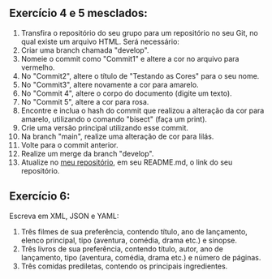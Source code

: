 
## Exercício 4 e 5 mesclados:

1. Transfira o repositório do seu grupo para um repositório no seu Git, no qual existe um arquivo HTML. Será necessário:
2. Criar uma branch chamada "develop".
3. Nomeie o commit como "Commit1" e altere a cor no arquivo para vermelho.
4. No "Commit2", altere o título de "Testando as Cores" para o seu nome.
5. No "Commit3", altere novamente a cor para amarelo.
6. No "Commit 4", altere o corpo do documento (digite um texto).
7. No "Commit 5", altere a cor para rosa.
8. Encontre e inclua o hash do commit que realizou a alteração da cor para amarelo, utilizando o comando "bisect" (faça um print).
9. Crie uma versão principal utilizando esse commit.
10. Na branch "main", realize uma alteração de cor para lilás.
11. Volte para o commit anterior.
12. Realize um merge da branch "develop".
13. Atualize no [meu repositório](https://github.com/Herikamachado/classe1127/tree/perfil-Larissa), em seu README.md, o link do seu repositório.

## Exercício 6:

Escreva em XML, JSON e YAML:

1. Três filmes de sua preferência, contendo título, ano de lançamento, elenco principal, tipo (aventura, comédia, drama etc.) e sinopse.
2. Três livros de sua preferência, contendo título, autor, ano de lançamento, tipo (aventura, comédia, drama etc.) e número de páginas.
3. Três comidas prediletas, contendo os principais ingredientes.

